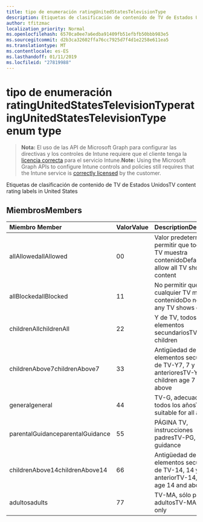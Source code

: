 ```yaml
---
title: tipo de enumeración ratingUnitedStatesTelevisionType
description: Etiquetas de clasificación de contenido de TV de Estados Unidos
author: tfitzmac
localization_priority: Normal
ms.openlocfilehash: 6570ca0ee7a6edba91409fb51efbfb50bbb983e5
ms.sourcegitcommit: d2b3ca32602ffa76cc7925d7f4d1e2258e611ea5
ms.translationtype: MT
ms.contentlocale: es-ES
ms.lasthandoff: 01/11/2019
ms.locfileid: "27819988"
---
```

# <a name="ratingunitedstatestelevisiontype-enum-type"></a><span data-ttu-id="3ced7-103">tipo de enumeración ratingUnitedStatesTelevisionType</span><span class="sxs-lookup"><span data-stu-id="3ced7-103">ratingUnitedStatesTelevisionType enum type</span></span>

> <span data-ttu-id="3ced7-104">**Nota:** El uso de las API de Microsoft Graph para configurar las directivas y los controles de Intune requiere que el cliente tenga la [licencia correcta](https://go.microsoft.com/fwlink/?linkid=839381) para el servicio Intune.</span><span class="sxs-lookup"><span data-stu-id="3ced7-104">**Note:** Using the Microsoft Graph APIs to configure Intune controls and policies still requires that the Intune service is [correctly licensed](https://go.microsoft.com/fwlink/?linkid=839381) by the customer.</span></span>

<span data-ttu-id="3ced7-105">Etiquetas de clasificación de contenido de TV de Estados Unidos</span><span class="sxs-lookup"><span data-stu-id="3ced7-105">TV content rating labels in United States</span></span>
## <a name="members"></a><span data-ttu-id="3ced7-106">Miembros</span><span class="sxs-lookup"><span data-stu-id="3ced7-106">Members</span></span>
|<span data-ttu-id="3ced7-107">Miembro	</span><span class="sxs-lookup"><span data-stu-id="3ced7-107">Member</span></span>|<span data-ttu-id="3ced7-108">Valor</span><span class="sxs-lookup"><span data-stu-id="3ced7-108">Value</span></span>|<span data-ttu-id="3ced7-109">Description</span><span class="sxs-lookup"><span data-stu-id="3ced7-109">Description</span></span>|
|:---|:---|:---|
|<span data-ttu-id="3ced7-110">allAllowed</span><span class="sxs-lookup"><span data-stu-id="3ced7-110">allAllowed</span></span>|<span data-ttu-id="3ced7-111">0</span><span class="sxs-lookup"><span data-stu-id="3ced7-111">0</span></span>|<span data-ttu-id="3ced7-112">Valor predeterminado, permitir que todos los TV muestra contenido</span><span class="sxs-lookup"><span data-stu-id="3ced7-112">Default value, allow all TV shows content</span></span>|
|<span data-ttu-id="3ced7-113">allBlocked</span><span class="sxs-lookup"><span data-stu-id="3ced7-113">allBlocked</span></span>|<span data-ttu-id="3ced7-114">1</span><span class="sxs-lookup"><span data-stu-id="3ced7-114">1</span></span>|<span data-ttu-id="3ced7-115">No permitir que cualquier TV muestra contenido</span><span class="sxs-lookup"><span data-stu-id="3ced7-115">Do not allow any TV shows content</span></span>|
|<span data-ttu-id="3ced7-116">childrenAll</span><span class="sxs-lookup"><span data-stu-id="3ced7-116">childrenAll</span></span>|<span data-ttu-id="3ced7-117">2</span><span class="sxs-lookup"><span data-stu-id="3ced7-117">2</span></span>|<span data-ttu-id="3ced7-118">Y de TV, todos los elementos secundarios</span><span class="sxs-lookup"><span data-stu-id="3ced7-118">TV-Y, all children</span></span>|
|<span data-ttu-id="3ced7-119">childrenAbove7</span><span class="sxs-lookup"><span data-stu-id="3ced7-119">childrenAbove7</span></span>|<span data-ttu-id="3ced7-120">3</span><span class="sxs-lookup"><span data-stu-id="3ced7-120">3</span></span>|<span data-ttu-id="3ced7-121">Antigüedad de elementos secundarios de TV-Y7, 7 y anteriores</span><span class="sxs-lookup"><span data-stu-id="3ced7-121">TV-Y7, children age 7 and above</span></span>|
|<span data-ttu-id="3ced7-122">general</span><span class="sxs-lookup"><span data-stu-id="3ced7-122">general</span></span>|<span data-ttu-id="3ced7-123">4</span><span class="sxs-lookup"><span data-stu-id="3ced7-123">4</span></span>|<span data-ttu-id="3ced7-124">TV-G, adecuada para todos los años</span><span class="sxs-lookup"><span data-stu-id="3ced7-124">TV-G, suitable for all ages</span></span>|
|<span data-ttu-id="3ced7-125">parentalGuidance</span><span class="sxs-lookup"><span data-stu-id="3ced7-125">parentalGuidance</span></span>|<span data-ttu-id="3ced7-126">5</span><span class="sxs-lookup"><span data-stu-id="3ced7-126">5</span></span>|<span data-ttu-id="3ced7-127">PÁGINA TV, instrucciones padres</span><span class="sxs-lookup"><span data-stu-id="3ced7-127">TV-PG, parental guidance</span></span>|
|<span data-ttu-id="3ced7-128">childrenAbove14</span><span class="sxs-lookup"><span data-stu-id="3ced7-128">childrenAbove14</span></span>|<span data-ttu-id="3ced7-129">6</span><span class="sxs-lookup"><span data-stu-id="3ced7-129">6</span></span>|<span data-ttu-id="3ced7-130">Antigüedad de elementos secundarios de TV-14, 14 y anterior</span><span class="sxs-lookup"><span data-stu-id="3ced7-130">TV-14, children age 14 and above</span></span>|
|<span data-ttu-id="3ced7-131">adultos</span><span class="sxs-lookup"><span data-stu-id="3ced7-131">adults</span></span>|<span data-ttu-id="3ced7-132">7</span><span class="sxs-lookup"><span data-stu-id="3ced7-132">7</span></span>|<span data-ttu-id="3ced7-133">TV-MA, sólo para adultos</span><span class="sxs-lookup"><span data-stu-id="3ced7-133">TV-MA, adults only</span></span>|



